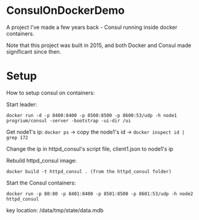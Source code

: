 # ConsulOnDockerDemo
A project I've made a few years back - Consul running inside docker containers.

Note that this project was built in 2015, and both Docker and Consul made significant since then.

# Setup
How to setup consul on containers:

Start leader: 
```
docker run -d -p 8400:8400 -p 8500:8500 -p 8600:53/udp -h node1 progrium/consul -server -bootstrap -ui-dir /ui
```

Get node1's ip: ```docker ps``` -> copy the node1's id -> ```docker inspect id | grep 172```

Change the ip in httpd_consul's script file, client1.json to node1's ip

Rebuild httpd_consul image: 
```
docker build -t httpd_consul . (from the httpd_consul folder)
```

Start the Consul containers:
```
docker run -p 80:80 -p 8401:8400 -p 8501:8500 -p 8601:53/udp -h node2 httpd_consul
```

key location: /data/tmp/state<number>/data.mdb
